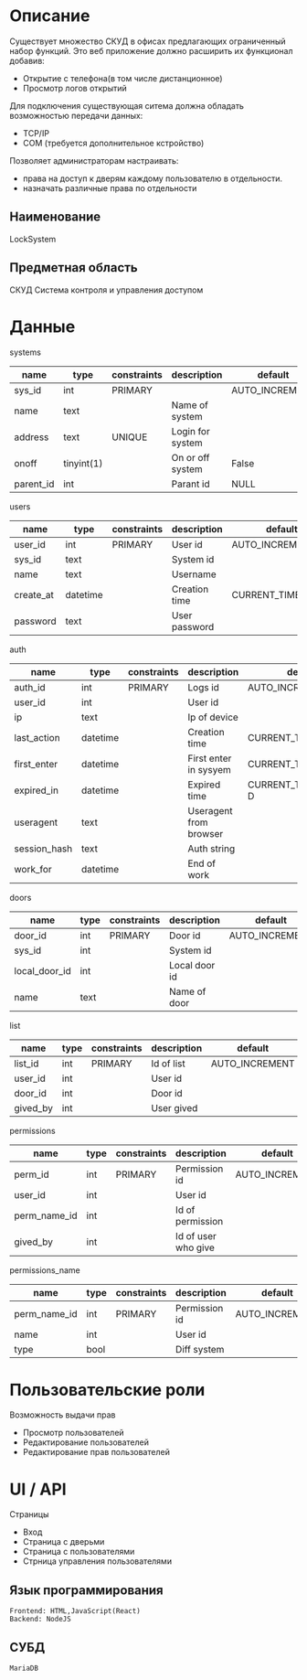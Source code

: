 # Описание
Существует множество СКУД в офисах предлагающих ограниченный набор функций.
Это веб приложение должно расширить их функционал добавив:
* Открытие с телефона(в том числе дистанционное) 
* Просмотр логов открытий

Для подключения существующая ситема должна обладать возможностью передачи данных:
* TCP/IP
* COM (требуется дополнительное кстройство)

Позволяет администраторам настраивать:
* права на доступ к дверям каждому пользователю в отдельности.
* назначать различные права по отдельности
## Наименование
LockSystem
## Предметная область
СКУД   Система контроля и управления доступом
# Данные

systems

| name      | type       | constraints | description      | default        |
|-----------|------------|-------------|------------------|----------------|
| sys_id    | int        | PRIMARY     |                  | AUTO_INCREMENT |
| name      | text       |             | Name of system   |                |
| address   | text       | UNIQUE      | Login for system |                |
| onoff     | tinyint(1) |             | On or off system | False          |
| parent_id | int        |             | Parant id        | NULL           |

users

| name      | type     | constraints | description   | default           |
|-----------|----------|-------------|---------------|-------------------|
| user_id   | int      | PRIMARY     | User id       | AUTO_INCREMENT    |
| sys_id    | text     |             | System id     |                   |
| name      | text     |             | Username      |                   |
| create_at | datetime |             | Creation time | CURRENT_TIMESTAMP |
| password  | text     |             | User password |                   |

auth

| name         | type     | constraints | description            | default              |
|--------------|----------|-------------|------------------------|----------------------|
| auth_id      | int      | PRIMARY     | Logs id                | AUTO_INCREMENT       |
| user_id      | int      |             | User id                |                      |
| ip           | text     |             | Ip of device           |                      |
| last_action  | datetime |             | Creation time          | CURRENT_TIMESTAMP    |
| first_enter  | datetime |             | First enter in sysyem  | CURRENT_TIMESTAMP    |
| expired_in   | datetime |             | Expired time           | CURRENT_TIMESTAMP+?D |
| useragent    | text     |             | Useragent from browser |                      |
| session_hash | text     |             | Auth string            |                      |
| work_for     | datetime |             | End of work            |                      |

doors

| name          | type | constraints | description   | default        |
|---------------|------|-------------|---------------|----------------|
| door_id       | int  | PRIMARY     | Door id       | AUTO_INCREMENT |
| sys_id        | int  |             | System id     |                |
| local_door_id | int  |             | Local door id |                |
| name          | text |             | Name of door  |                |

list

| name     | type | constraints | description | default        |
|----------|------|-------------|-------------|----------------|
| list_id  | int  | PRIMARY     | Id of list  | AUTO_INCREMENT |
| user_id  | int  |             | User id     |                |
| door_id  | int  |             | Door id     |                |
| gived_by | int  |             | User gived  |                |

permissions

| name         | type | constraints | description         | default        |
|--------------|------|-------------|---------------------|----------------|
| perm_id      | int  | PRIMARY     | Permission id       | AUTO_INCREMENT |
| user_id      | int  |             | User id             |                |
| perm_name_id | int  |             | Id of permission    |                |
| gived_by     | int  |             | Id of user who give |                |

permissions_name

| name         | type | constraints | description   | default        |
|--------------|------|-------------|---------------|----------------|
| perm_name_id | int  | PRIMARY     | Permission id | AUTO_INCREMENT |
| name         | int  |             | User id       |                |
| type         | bool |             | Diff system   |                |

# Пользовательские роли
Возможность выдачи прав
* Просмотр пользователей
* Редактирование пользователей
* Редактирование прав пользователей

# UI / API 
Страницы
* Вход
* Страница с дверьми
* Страница с пользователями
* Стрница управления пользователями


## Язык программирования
    Frontend: HTML,JavaScript(React)
    Backend: NodeJS
## СУБД
    MariaDB
